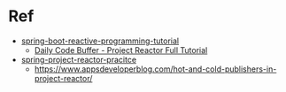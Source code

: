 # Ref
- [spring-boot-reactive-programming-tutorial](spring-boot-reactive-programming-tutorial)
  - [Daily Code Buffer - Project Reactor Full Tutorial](https://youtu.be/O26jhgk682Q)
- [spring-project-reactor-pracitce](spring-project-reactor-pracitce)
  - https://www.appsdeveloperblog.com/hot-and-cold-publishers-in-project-reactor/